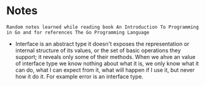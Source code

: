 # Notes
```
Random notes learned while reading book An Introduction To Programming in Go and for references The Go Programming Language
```
* Interface is an abstract type it doesn't exposes the representation or internal structure of its values, or the set of basic operations they support; it reveals only some of their methods. When we ahve an value of interface type we know nothing about what it is, we only know what it can do, what I can expect from it, what will happen if I use it, but never how it do it. For example error is an interface type.
